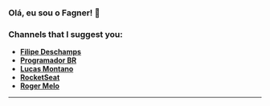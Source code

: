 ### Olá, eu sou o Fagner! 👋

### Channels that I suggest you:
- [**Filipe Deschamps**][FilipeDeschamps]
- [**Programador BR**][ProgramadorBR]
- [**Lucas Montano**][LucasMontano]
- [**RocketSeat**][RocketSeat]
- [**Roger Melo**][RogerMelo]

---

<br />
<br />

[FilipeDeschamps]: https://www.youtube.com/channel/UCU5JicSrEM5A63jkJ2QvGYw
[RogerMelo]: https://www.youtube.com/channel/UCmjDevp9Y8r-qi-xueD3Izg
[ProgramadorBR]: https://www.youtube.com/channel/UCrdgeUeCll2QKmqmihIgKBQ
[RocketSeat]: https://www.youtube.com/channel/UCSfwM5u0Kce6Cce8_S72olg
[LucasMontano]: https://www.youtube.com/channel/UCyHOBY6IDZF9zOKJPou2Rgg
